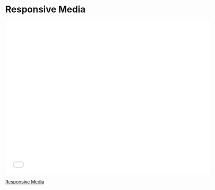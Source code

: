 # Responsive Media

<iframe width="640" height="480" src="//www.youtube.com/embed/iC2yQbR_qys?rel=0&modestbranding=1" frameborder="0" allowfullscreen></iframe><p><a href="https://www.youtube.com/watch?v=iC2yQbR_qys">Responsive Media</a></p>



